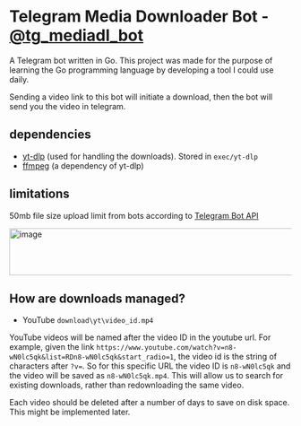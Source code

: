 # Telegram Media Downloader Bot - [@tg_mediadl_bot](https://t.me/tg_mediadl_bot) 

A Telegram bot written in Go. This project was made for the purpose of learning the Go programming language by developing a tool I could use daily. 

Sending a video link to this bot will initiate a download, then the bot will send you the video in telegram. 

## dependencies
- [yt-dlp](https://github.com/yt-dlp/yt-dlp) (used for handling the downloads). Stored in `exec/yt-dlp`
- [ffmpeg](https://ffmpeg.org/) (a dependency of yt-dlp)

## limitations
50mb file size upload limit from bots according to [Telegram Bot API](https://core.telegram.org/bots/faq)

<img width="808" height="84" alt="image" src="https://github.com/user-attachments/assets/bb304170-2131-4585-97b9-8f82924e6542" />


## How are downloads managed?
- YouTube `download\yt\video_id.mp4`
 
YouTube videos will be named after the video ID in the youtube url. For example, given the link `https://www.youtube.com/watch?v=n8-wN0lc5qk&list=RDn8-wN0lc5qk&start_radio=1`, the video id is the string of characters after `?v=`. So for this specific URL the video ID is `n8-wN0lc5qk` and the video will be saved as `n8-wN0lc5qk.mp4`. This will allow us to search for existing downloads, rather than redownloading the same video.

Each video should be deleted after a number of days to save on disk space. This might be implemented later.
